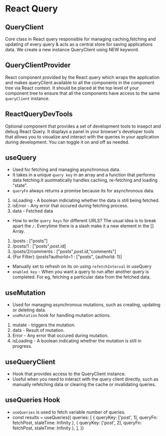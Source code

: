 # React Query

## QueryClient

Core class in React query responsible for managing caching,fetching and updating of every query & acts as a central store for saving applications data. We create a new instance QueryClient using NEW keyword.

## QueryClientProvider

React component provided by the React query which wraps the application and makes queryClient available to all the components in the component tree via React context. It should be placed at the top level of your component tree to ensure that all the components have access to the same `queryClient` instance.

## ReactQueryDevTools

Optional component that provides a set of development tools to insepct and debug React Query. It displays a panel in your browser's developer tools that allows you to visualize and interact with the queries in your application during development. You can toggle it on and off as needed.

## useQuery

- Used for fetching and managing asynchronous data.
- It takes in a unique `query key` in an array and a function that performs data fetching.It auotmatically handles caching, re-fetching and loading "state".
- `queryFn` always returns a promise because its for asynchronous data.

1. isLoading - A boolean indiciating whether the data is still being fetched.
2. isError - Any error that occured during fetching process.
3. data - Fetched data

- How to write `query keys` for different URLS?
  The usual idea is to break apart the `/`. Everytime there is a slash make it a new element in the [] Array.

1. /posts : ["posts"]
2. /posts/1 : ["posts",post.id]
3. /posts/2/comments : ["posts",post.id,"comments"]
4. {For Filter} /posts?authorId=1 : ["posts", {authorId: 1}]

- Manually set to refresh on its on using `refetchInterval` in useQuery
- `enabled key` - When you want a query to run after another query is completed. For eg, fetching a particular data from the fetched data.

## useMutation

- Used for managing asynchronous mutations, such as creating, updating or deleting data.
- `useMutation` hook for handling mutation actions.

1. mutate - triggers the mutation.
2. data - Result of mutation.
3. Error - Any error that occured during mutation.
4. isLoading - A boolean indicating whether the mutation is still in progress.

## useQueryClient

- Hook that provides access to the QueryClient instance.
- Useful when you need to interact with the query client directly, such as manually refetching data or clearing the cache or invalidating queries.

## useQueries Hook

- `useQueries` is used to fetch variable number of queries.
- const results = useQueries({
  queries: [
    { queryKey: ['post', 1], queryFn: fetchPost, staleTime: Infinity },
    { queryKey: ['post', 2], queryFn: fetchPost, staleTime: Infinity },
  ],
})

